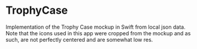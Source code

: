 # TrophyCase

Implementation of the Trophy Case mockup in Swift from local json data. Note that the icons used in this app were cropped from the mockup and as such, are not perfectly centered and are somewhat low res.
